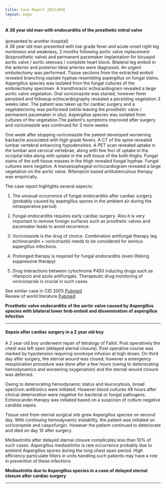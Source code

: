 ```yaml
---
title: Case Report 2013/W50 
layout: page
---
```


#### A 38 year old man with endocarditis of the prosthetic mitral valve

(presented to another hospital)  
A 38 year old man presented with low grade fever and acute onset right leg numbness and weakness, 2 months following aortic valve replacement (bioprosthetic valve) and permanent pacemaker implantation for bicuspid aortic valve / aortic stenosis / complete heart block. Bilateral leg emboli in the anterior and posterior tibial arteries were diagnosed. An urgent embolectomy was performed. Tissue sections from the extracted emboli revealed branching septate hyphae resembling aspergillus on fungal stains. Aspergillus species was isolated from the fungal cultures of the embolectomy specimen. A transthoracic echocardiogram revealed a large aortic valve vegetation. Oral voriconazole was started, however fever persisted and followup echocardiography revealed a persisting vegetation 3 weeks later. The patient was taken up for cardiac surgery and a vegetatectomy was performed (while leaving the prosthetic valve / permanent pacemaker in situ). Aspergillus species was isolated from cultures of the vegetation.The patient's symptoms improved after surgery and voriconazole was continued for 3 more weeks.

One week after stopping voriconazole the patient developed worsening backache associated with high grade fevers. A CT of the spine revealed lumbar vertebral enhancing hypodensities. A PET scan revealed uptake in the lumbar and cervical vertebrae, along with few foci of uptake in the occipital lobe along with uptake in the soft tissue of the both thighs. Fungal stains of the soft tissue masses in the thigh revealed fungal hyphae. Fungal cultures were negative. A transesophageal echocardiogram revealed a large vegetation on the aortic valve. Rifampicin based antituberculous therapy was empirically.

The case report highlights several aspects:

1. The unusual occurrence of fungal endocarditis after cardiac surgery (probably caused by aspergillus spores in the ambient air during the intraoperative period)

2. Fungal endocarditis requires early cardiac surgery. Also it is very important to remove foreign surfaces such as prosthetic valves and pacemaker leads to avoid recurrence.

3. Voriconazole is the drug of choice. Combination antifungal therapy (eg echinocandin + voriconazle) needs to be considered for serious aspergillus infections. 

4. Prolonged therapy is required for fungal endocarditis (even lifelong suppressive therapy)


5. Drug interactions between cytochrome P450 inducing drugs such as rifampcin and azole antifungals. Therapeutic drug monitoring of voriconazole is crucial in such cases. 


See similar case in CID 2005 [Pubmed](http://www.ncbi.nlm.nih.gov/pubmed/16080100)  
Review of world literature [Pubmed](http://www.ncbi.nlm.nih.gov/pubmed/11118386)

**Prosthetic valve endocarditis of the aortic valve caused by Aspergillus species with bilateral lower limb emboli and dissemination of aspergillus infection**

----------------------------


#### Sepsis after cardiac surgery in a 2 year old boy

A 2 year old boy underwent repair of tetralogy of Fallot. Post operatively the chest was left open (delayed sternal closure). Post operative course was marked by hypotension requiring ionotrope infusion at high doses. On third day after surgery, the sternal wound was closed; however a emergency reexploration procedure was done after a few hours (owing to deteriorating hemodynamics and worsening oxygenation) and the sternal wound closure was deferred. 

Owing to deteriorating hemodynamic status and leucocytosis, broad spectrum antibiotics were initiated. However blood cultures 48 hours after clinical deterioration were negative for bacterial or fungal pathogens. Echinocandin therapy was initiated based on a suspicion of culture negative candida sepsis.

Tissue sent from sternal surgical site grew Aspergillus species on second day. With continuing hemodynamic instability, the patient was initiated on voriconazole and caspofungin. However the patient continued to deteriorate and died on day 10 after surgery.

Mediastinitis after delayed sternal closure complicates less than 10% of such cases. Aspergillus mediastinitis is rare occurrence probably due to ambient Aspergillus spores during the long chest open period. High efficiency particulate filters in units handling such patients may have a role in prevention of these infections

**Mediastinitis due to Aspergillus species in a case of delayed sternal closure after cardiac surgery**

----------------------------
